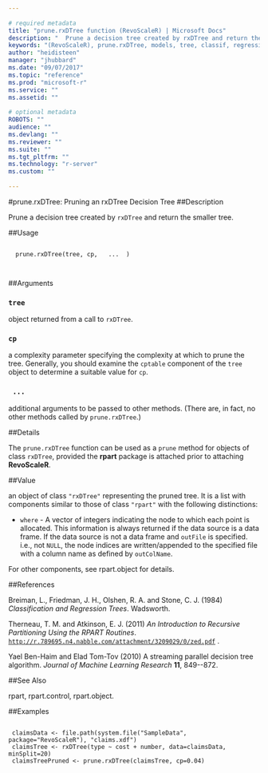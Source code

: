 ```yaml
--- 
 
# required metadata 
title: "prune.rxDTree function (RevoScaleR) | Microsoft Docs" 
description: " 	Prune a decision tree created by rxDTree and return the smaller tree. " 
keywords: "(RevoScaleR), prune.rxDTree, models, tree, classif, regression" 
author: "heidisteen" 
manager: "jhubbard" 
ms.date: "09/07/2017" 
ms.topic: "reference" 
ms.prod: "microsoft-r" 
ms.service: "" 
ms.assetid: "" 
 
# optional metadata 
ROBOTS: "" 
audience: "" 
ms.devlang: "" 
ms.reviewer: "" 
ms.suite: "" 
ms.tgt_pltfrm: "" 
ms.technology: "r-server" 
ms.custom: "" 
 
--- 
```

 
 
 
 #prune.rxDTree: Pruning an rxDTree Decision Tree 
 ##Description
 
Prune a decision tree created by `rxDTree` and return the smaller tree.
 
 
 ##Usage

```   
  
  prune.rxDTree(tree, cp,   ...  )
      
 
```
 
 ##Arguments

   
    
 ### `tree`
  object returned from a call to `rxDTree`. 
  
    
 ### `cp`
  a complexity parameter specifying the complexity at which to prune the tree. Generally, you should examine the `cptable` component of the `tree` object to determine a suitable value for `cp`. 
  
    
 ### ` ...`
  additional arguments to be passed to other methods. (There are, in fact, no other methods called by `prune.rxDTree`.) 
  
 
 
 
 
 ##Details
 
The `prune.rxDTree` function can be used as a `prune` method for objects of
class `rxDTree`, provided the **rpart** package is attached prior to attaching 
**RevoScaleR**.
 
 
 ##Value
 
an object of class `"rxDTree"` representing the pruned tree. 
It is a list with components similar to those of class `"rpart"` with the following distinctions:


* `where` -  A vector of integers indicating the node to which each point is allocated.  This information is always returned if the data source is a data frame.  If the data source is not a data frame and `outFile` is specified.  i.e., not `NULL`, the node indices are written/appended to  the specified file with a column name as defined by `outColName`.



For other components, see rpart.object for details.
 

 


 
 
 ##References
 
Breiman, L., Friedman, J. H., Olshen, R. A. and Stone, C. J. (1984)
*Classification and Regression Trees*.
Wadsworth.

Therneau, T. M. and Atkinson, E. J. (2011)
*An Introduction to Recursive Partitioning Using the RPART Routines*.
[`http://r.789695.n4.nabble.com/attachment/3209029/0/zed.pdf`](http://r.789695.n4.nabble.com/attachment/3209029/0/zed.pdf)
.

Yael Ben-Haim and Elad Tom-Tov (2010)
A streaming parallel decision tree algorithm.
*Journal of Machine Learning Research* **11**, 849--872. 
 
 
 ##See Also
 
rpart, rpart.control, rpart.object.
   
 ##Examples

 ```
   
  claimsData <- file.path(system.file("SampleData", package="RevoScaleR"), "claims.xdf")
  claimsTree <- rxDTree(type ~ cost + number, data=claimsData, minSplit=20)
  claimsTreePruned <- prune.rxDTree(claimsTree, cp=0.04)
 
```
 
 
 
 
 
